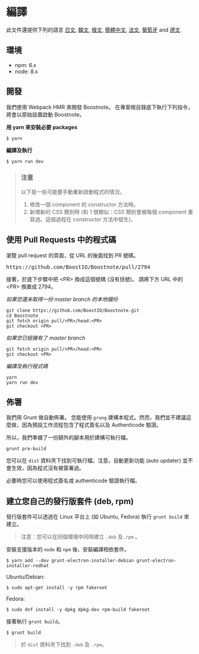 # 編譯

此文件還提供下列的語言 [日文](https://github.com/BoostIO/Boostnote/blob/master/docs/jp/build.md), [韓文](https://github.com/BoostIO/Boostnote/blob/master/docs/ko/build.md), [俄文](https://github.com/BoostIO/Boostnote/blob/master/docs/ru/build.md), [簡體中文](https://github.com/BoostIO/Boostnote/blob/master/docs/zh_CN/build.md), [法文](https://github.com/BoostIO/Boostnote/blob/master/docs/fr/build.md), [葡萄牙](https://github.com/BoostIO/Boostnote/blob/master/docs/pt_BR/build.md) and [德文](https://github.com/BoostIO/Boostnote/blob/master/docs/de/build.md).

## 環境

- npm: 6.x
- node: 8.x

## 開發

我們使用 Webpack HMR 來開發 Boostnote。
在專案根目錄底下執行下列指令，將會以原始設置啟動 Boostnote。

**用 yarn 來安裝必要 packages**

```bash
$ yarn
```

**編譯及執行**

```
$ yarn run dev
```

> ### 注意
>
> 以下是一些可能要手動重新啟動程式的情況。
>
> 1. 修改一個 component 的 constructor 方法時。
> 2. 新增新的 CSS 類別時 (和 1 很類似：CSS 類別會被每個 component 重寫過。這個過程在 constructor 方法中發生)。

## 使用 Pull Requests 中的程式碼
瀏覽 pull request 的頁面，從 URL 的後面找到 PR 號碼。

<pre>
https://github.com/BoostIO/Boostnote/pull/2794
</pre>
接著，於底下步驟中把 \<PR> 換成這個號碼 (沒有括號)。
請將下方 URL 中的 \<PR> 換置成 2794。

_如果您還未取得一份 master branch 的本地備份_
```
git clone https://github.com/BoostIO/Boostnote.git
cd Boostnote
git fetch origin pull/<PR>/head:<PR>
git checkout <PR>
```

_如果您已經擁有了 master branch_
```
git fetch origin pull/<PR>/head:<PR>
git checkout <PR>
```

_編譯及執行程式碼_
```
yarn
yarn run dev
```

## 佈署

我們用 Grunt 做自動佈署。
您能使用 `grung` 建構本程式。然而，我們並不建議這麼做，因為預設工作流程包含了程式簽名以及 Authenticode 驗證。

所以，我們準備了一份額外的腳本用於建構可執行檔。

```
grunt pre-build
```

您可以在 `dist` 資料夾下找到可執行檔。注意，自動更新功能 (auto updater) 並不會生效，因為程式沒有被簽署過。

必要時您可以使用程式簽名或 authenticode 驗證執行檔。

## 建立您自己的發行版套件 (deb, rpm)

發行版套件可以透過在 Linux 平台上 (如 Ubuntu, Fedora) 執行 `grunt build` 來建立。

> 注意：您可以在同個環境中同時建立 `.deb` 及`.rpm` 。

安裝支援版本的 `node` 和 `npm` 後，安裝編譯相依套件。

```
$ yarn add --dev grunt-electron-installer-debian grunt-electron-installer-redhat
```

Ubuntu/Debian:

```
$ sudo apt-get install -y rpm fakeroot
```

Fedora:

```
$ sudo dnf install -y dpkg dpkg-dev rpm-build fakeroot
```

接著執行 `grunt build`。

```
$ grunt build
```

> 於 `dist` 資料夾下找到 `.deb` 及 `.rpm`。
